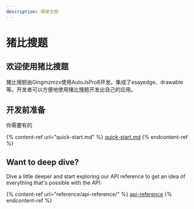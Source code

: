 ```yaml
---
description: 框架文档
---
```


# 猪比搜题

## 欢迎使用猪比搜题

猪比搜题由Gingmzmzx使用AutoJsPro8开发。集成了esayedge、drawable等。开发者可以方便地使用猪比搜题开发出自己的应用。

## 开发前准备

你需要有的

{% content-ref url="quick-start.md" %}
[quick-start.md](quick-start.md)
{% endcontent-ref %}

## Want to deep dive?

Dive a little deeper and start exploring our API reference to get an idea of everything that's possible with the API:

{% content-ref url="reference/api-reference/" %}
[api-reference](reference/api-reference/)
{% endcontent-ref %}
